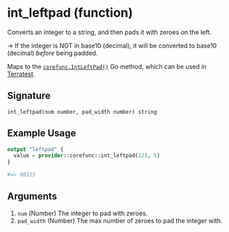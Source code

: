 <!--
---
page_title: "int_leftpad function - corefunc"
subcategory: ""
description: |-
  Converts an integer to a string, and then pads it with zeroes on the left.
  -> If the integer is NOT in base10 (decimal), it will be converted to base10 (decimal) before being padded.
  Maps to the corefunc.IntLeftPad() https://pkg.go.dev/github.com/northwood-labs/terraform-provider-corefunc/corefunc#IntLeftPad Go method, which can be used in Terratest https://terratest.gruntwork.io.
---
-->

# int_leftpad (function)

Converts an integer to a string, and then pads it with zeroes on the left.

-> If the integer is NOT in base10 (decimal), it will be converted to base10 (decimal) _before_ being padded.

Maps to the [`corefunc.IntLeftPad()`](https://pkg.go.dev/github.com/northwood-labs/terraform-provider-corefunc/corefunc#IntLeftPad) Go method, which can be used in [Terratest](https://terratest.gruntwork.io).

## Signature

<!-- signature generated by tfplugindocs -->
```text
int_leftpad(num number, pad_width number) string
```

## Example Usage

```terraform
output "leftpad" {
  value = provider::corefunc::int_leftpad(123, 5)
}

#=> 00123
```

## Arguments

<!-- arguments generated by tfplugindocs -->
1. `num` (Number) The integer to pad with zeroes.
1. `pad_width` (Number) The max number of zeroes to pad the integer with.

<!-- Preview the provider docs with the Terraform registry provider docs preview tool: https://registry.terraform.io/tools/doc-preview -->
